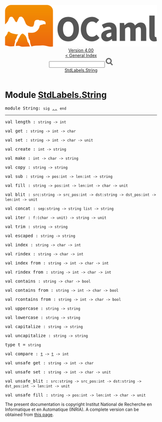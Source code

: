<!-- ((! set title API !)) ((! set documentation !)) ((! set api !)) ((! set nobreadcrumb !)) -->
<div class="api"><header><nav class="toc brand"><a class="brand" href="https://ocaml.org/"><img src="colour-logo-gray.svg" class="svg" alt="OCaml"></a></nav><nav class="toc"><div class="toc_version"><a href="/docs" id="version-select">Version 4.00</a></div><a href="index.html">&lt; General Index</a><div class="api_search"><input type="text" name="apisearch" id="api_search" oninput="mySearch(false);" onkeypress="this.oninput();" onclick="this.oninput();" onpaste="this.oninput();">
<img src="search_icon.svg" alt="Search" class="svg" onclick="mySearch(false)"></div>
<div id="search_results"></div><div class="toc_title"><a href="#top">StdLabels.String</a></div><ul></ul></nav></header>

<h1>Module <a href="type_StdLabels.String.html">StdLabels.String</a></h1>
<pre><span class="keyword">module</span> String: <code class="code"><span class="keyword">sig</span></code> <a href="StdLabels.String.html">..</a> <code class="code"><span class="keyword">end</span></code></pre><hr width="100%">
<pre><span id="VALlength"><span class="keyword">val</span> length</span> : <code class="type">string -&gt; int</code></pre><pre><span id="VALget"><span class="keyword">val</span> get</span> : <code class="type">string -&gt; int -&gt; char</code></pre><pre><span id="VALset"><span class="keyword">val</span> set</span> : <code class="type">string -&gt; int -&gt; char -&gt; unit</code></pre><pre><span id="VALcreate"><span class="keyword">val</span> create</span> : <code class="type">int -&gt; string</code></pre><pre><span id="VALmake"><span class="keyword">val</span> make</span> : <code class="type">int -&gt; char -&gt; string</code></pre><pre><span id="VALcopy"><span class="keyword">val</span> copy</span> : <code class="type">string -&gt; string</code></pre><pre><span id="VALsub"><span class="keyword">val</span> sub</span> : <code class="type">string -&gt; pos:int -&gt; len:int -&gt; string</code></pre><pre><span id="VALfill"><span class="keyword">val</span> fill</span> : <code class="type">string -&gt; pos:int -&gt; len:int -&gt; char -&gt; unit</code></pre><pre><span id="VALblit"><span class="keyword">val</span> blit</span> : <code class="type">src:string -&gt; src_pos:int -&gt; dst:string -&gt; dst_pos:int -&gt; len:int -&gt; unit</code></pre><pre><span id="VALconcat"><span class="keyword">val</span> concat</span> : <code class="type">sep:string -&gt; string list -&gt; string</code></pre><pre><span id="VALiter"><span class="keyword">val</span> iter</span> : <code class="type">f:(char -&gt; unit) -&gt; string -&gt; unit</code></pre><pre><span id="VALtrim"><span class="keyword">val</span> trim</span> : <code class="type">string -&gt; string</code></pre><pre><span id="VALescaped"><span class="keyword">val</span> escaped</span> : <code class="type">string -&gt; string</code></pre><pre><span id="VALindex"><span class="keyword">val</span> index</span> : <code class="type">string -&gt; char -&gt; int</code></pre><pre><span id="VALrindex"><span class="keyword">val</span> rindex</span> : <code class="type">string -&gt; char -&gt; int</code></pre><pre><span id="VALindex_from"><span class="keyword">val</span> index_from</span> : <code class="type">string -&gt; int -&gt; char -&gt; int</code></pre><pre><span id="VALrindex_from"><span class="keyword">val</span> rindex_from</span> : <code class="type">string -&gt; int -&gt; char -&gt; int</code></pre><pre><span id="VALcontains"><span class="keyword">val</span> contains</span> : <code class="type">string -&gt; char -&gt; bool</code></pre><pre><span id="VALcontains_from"><span class="keyword">val</span> contains_from</span> : <code class="type">string -&gt; int -&gt; char -&gt; bool</code></pre><pre><span id="VALrcontains_from"><span class="keyword">val</span> rcontains_from</span> : <code class="type">string -&gt; int -&gt; char -&gt; bool</code></pre><pre><span id="VALuppercase"><span class="keyword">val</span> uppercase</span> : <code class="type">string -&gt; string</code></pre><pre><span id="VALlowercase"><span class="keyword">val</span> lowercase</span> : <code class="type">string -&gt; string</code></pre><pre><span id="VALcapitalize"><span class="keyword">val</span> capitalize</span> : <code class="type">string -&gt; string</code></pre><pre><span id="VALuncapitalize"><span class="keyword">val</span> uncapitalize</span> : <code class="type">string -&gt; string</code></pre><pre><span id="TYPEt"><span class="keyword">type</span> <code class="type"></code>t</span> = <code class="type">string</code> </pre>

<pre><span id="VALcompare"><span class="keyword">val</span> compare</span> : <code class="type"><a href="StdLabels.String.html#TYPEt">t</a> -&gt; <a href="StdLabels.String.html#TYPEt">t</a> -&gt; int</code></pre><pre><span id="VALunsafe_get"><span class="keyword">val</span> unsafe_get</span> : <code class="type">string -&gt; int -&gt; char</code></pre><pre><span id="VALunsafe_set"><span class="keyword">val</span> unsafe_set</span> : <code class="type">string -&gt; int -&gt; char -&gt; unit</code></pre><pre><span id="VALunsafe_blit"><span class="keyword">val</span> unsafe_blit</span> : <code class="type">src:string -&gt; src_pos:int -&gt; dst:string -&gt; dst_pos:int -&gt; len:int -&gt; unit</code></pre><pre><span id="VALunsafe_fill"><span class="keyword">val</span> unsafe_fill</span> : <code class="type">string -&gt; pos:int -&gt; len:int -&gt; char -&gt; unit</code></pre><div class="copyright">The present documentation is copyright Institut National de Recherche en Informatique et en Automatique (INRIA). A complete version can be obtained from <a href="http://caml.inria.fr/pub/docs/manual-ocaml/">this page</a>.</div></div>
